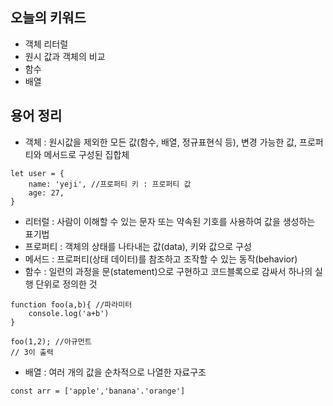 ## 오늘의 키워드

- 객체 리터럴
- 원시 값과 객체의 비교
- 함수
- 배열

## 용어 정리

- 객체 : 원시값을 제외한 모든 값(함수, 배열, 정규표현식 등), 변경 가능한 값, 프로퍼티와 메서드로 구성된 집합체
```
let user = {
    name: 'yeji', //프로퍼티 키 : 프로퍼티 값
    age: 27,
}
```
- 리터럴 : 사람이 이해할 수 있는 문자 또는 약속된 기호를 사용하여 값을 생성하는 표기법
- 프로퍼티 : 객체의 상태를 나타내는 값(data), 키와 값으로 구성
- 메서드 : 프로퍼티(상태 데이터)를 참조하고 조작할 수 있는 동작(behavior)
- 함수 : 일련의 과정을 문(statement)으로 구현하고 코드블록으로 감싸서 하나의 실행 단위로 정의한 것
```
function foo(a,b){ //파라미터
    console.log('a+b')
}

foo(1,2); //아규먼트
// 3이 출력
```
- 배열 : 여러 개의 값을 순차적으로 나열한 자료구조
```
const arr = ['apple','banana'.'orange']
```